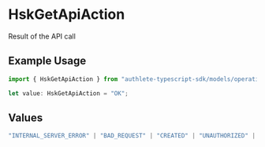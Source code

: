 # HskGetApiAction

Result of the API call

## Example Usage

```typescript
import { HskGetApiAction } from "authlete-typescript-sdk/models/operations";

let value: HskGetApiAction = "OK";
```

## Values

```typescript
"INTERNAL_SERVER_ERROR" | "BAD_REQUEST" | "CREATED" | "UNAUTHORIZED" | "FORBIDDEN" | "JSON" | "JWT" | "OK"
```